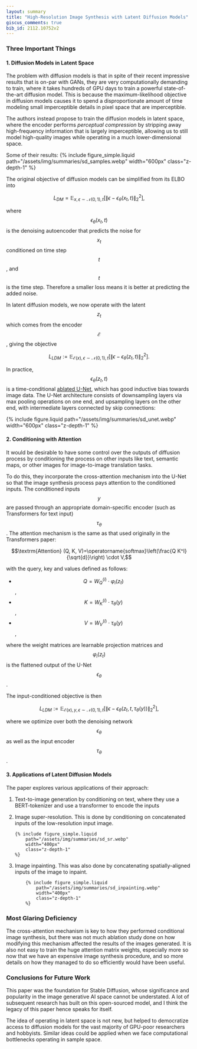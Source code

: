 ```yaml
---
layout: summary
title: "High-Resolution Image Synthesis with Latent Diffusion Models"
giscus_comments: true
bib_id: 2112.10752v2
---
```


### Three Important Things

#### 1. Diffusion Models in Latent Space

The problem with diffusion models is that in spite of their recent impressive
results that is on-par with GANs, they are very computationally demanding to train,
where it takes hundreds of GPU days to train a powerful state-of-the-art diffusion model.
This is because the maximum-likelihood objective in diffusion models causes it
to spend a disproportionate amount of time modeling small imperceptible details
in pixel space that are imperceptible.

The authors instead propose to train the diffusion models in
latent space, where the encoder performs _perceptual compression_
by stripping away high-frequency information that is largely imperceptible,
allowing us to still model high-quality images while operating in a much
lower-dimensional space.

Some of their results:
{% include figure_simple.liquid
    path="/assets/img/summaries/sd_samples.webp"
    width="600px"
    class="z-depth-1"
%}

The original objective of diffusion models can be simplified from its ELBO into

$$L_{D M}=\mathbb{E}_{x, \epsilon \sim \mathcal{N}(0,1), t}\left[\left\|\epsilon-\epsilon_\theta\left(x_t, t\right)\right\|_2^2\right],$$

where $$\epsilon_\theta\left(x_t, t\right)$$ is the denoising autoencoder that
predicts the noise for $$x_t$$ conditioned on time step $$t$$, and $$t$$ is the
time step. Therefore a smaller loss means it is better at predicting the added noise.

In latent diffusion models, we now operate with the latent $$z_t$$
which comes from the encoder $$\mathcal{E}$$, giving the objective

$$L_{L D M}:=\mathbb{E}_{\mathcal{E}(x), \epsilon \sim \mathcal{N}(0,1), t}\left[\left\|\epsilon-\epsilon_\theta\left(z_t, t\right)\right\|_2^2\right].$$

In practice, $$\epsilon_\theta\left(z_t, t\right)$$ is a time-conditional [ablated U-Net](https://arxiv.org/abs/2105.05233),
which has good inductive bias towards image data.
The U-Net architecture consists of downsampling layers via max pooling operations on
one end, and upsampling layers on the other end, with intermediate layers connected
by skip connections:

{% include figure.liquid
    path="/assets/img/summaries/sd_unet.webp"
    width="600px"
    class="z-depth-1"
%}

#### 2. Conditioning with Attention

It would be desirable to have some control over the outputs of diffusion process
by conditioning the process on other inputs like text, semantic maps, or other
images for image-to-image translation tasks.

To do this, they incorporate the cross-attention mechanism into the U-Net
so that the image synthesis process pays attention to the conditioned inputs.
The conditioned inputs $$y$$ are passed through an appropriate domain-specific encoder
(such as Transformers for text input) $$\tau_\theta$$.
The attention mechanism is the same as that used originally in the Transformers paper:

$$\textrm{Attention} (Q, K, V)=\operatorname{softmax}\left(\frac{Q K^I}{\sqrt{d}}\right) \cdot V,$$

with the query, key and values defined as follows:

- $$Q=W_Q^{(i)} \cdot \varphi_i\left(z_t\right)$$,
- $$K=W_K^{(i)} \cdot \tau_\theta(y)$$,
- $$V=W_V^{(i)} \cdot \tau_\theta(y)$$,

where the weight matrices are learnable projection matrices and $$\varphi_i(z_t)$$
is the flattened output of the U-Net $$\epsilon_\theta$$.

The input-conditioned objective is then

$$L_{L D M}:=\mathbb{E}_{\mathcal{E}(x), y, \epsilon \sim \mathcal{N}(0,1), t}\left[\left\|\epsilon-\epsilon_\theta\left(z_t, t, \tau_\theta(y)\right)\right\|_2^2\right],$$

where we optimize over both the denoising network $$\epsilon_\theta$$ as well as the
input encoder $$\tau_\theta$$.

#### 3. Applications of Latent Diffusion Models

The paper explores various applications of their approach:

1.  Text-to-image generation by conditioning on text, where they
    use a BERT-tokenizer and use a transformer to encode the inputs
2.  Image super-resolution. This is done by conditioning on concatenated
    inputs of the low-resolution input image.

        {% include figure_simple.liquid
            path="/assets/img/summaries/sd_sr.webp"
            width="400px"
            class="z-depth-1"
        %}

3.  Image inpainting. This was also done by concatenating spatially-aligned
    inputs of the image to inpaint.

            {% include figure_simple.liquid
                path="/assets/img/summaries/sd_inpainting.webp"
                width="400px"
                class="z-depth-1"
            %}

### Most Glaring Deficiency

The cross-attention mechanism is key to how they performed conditional image
synthesis, but there was not much ablation study done on how modifying this
mechanism affected the results of the images generated. It is also not easy to
train the huge attention matrix weights, especially more so now that we have an
expensive image synthesis procedure, and so more details on how they managed to do so
efficiently would have been useful.

### Conclusions for Future Work

This paper was the foundation for Stable Diffusion, whose significance
and popularity in the image generative AI space cannot be understated.
A lot of subsequent research has built on this open-sourced model,
and I think the legacy of this paper hence speaks for itself.

The idea of operating in latent space is not new, but helped to democratize
access to diffusion models for the vast majority of GPU-poor researchers and
hobbyists. Similar ideas could be applied when we face computational bottlenecks
operating in sample space.
